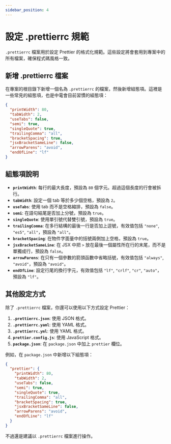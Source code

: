 ```yaml
---
sidebar_position: 4
---
```


# 設定 .prettierrc 規範

`.prettierrc` 檔案用於設定 Prettier 的格式化規範。這些設定將會套用到專案中的所有檔案，確保程式碼風格一致。

## 新增 .prettierrc 檔案

在專案的根目錄下新增一個名為 `.prettierrc` 的檔案，然後新增組態項。這裡是一些常見的組態項，也是中電會目前習慣的組態項：

```json
{
  "printWidth": 80,
  "tabWidth": 2,
  "useTabs": false,
  "semi": true,
  "singleQuote": true,
  "trailingComma": "all",
  "bracketSpacing": true,
  "jsxBracketSameLine": false,
  "arrowParens": "avoid",
  "endOfLine": "lf"
}
```

## 組態項說明

- **`printWidth`**: 每行的最大長度，預設為 `80` 個字元。超過這個長度的行會被拆行。
- **`tabWidth`**: 設定一個 tab 等於多少個空格，預設為 `2`。
- **`useTabs`**: 使用 tab 而不是空格縮排，預設為 `false`。
- **`semi`**: 在語句結尾是否加上分號，預設為 `true`。
- **`singleQuote`**: 使用單引號代替雙引號，預設為 `true`。
- **`trailingComma`**: 在多行結構的最後一行是否加上逗號，有效值包括 `"none"`, `"es5"`, `"all"`，預設為 `"all"`。
- **`bracketSpacing`**: 在物件字面量中的括號兩側加上空格，預設為 `true`。
- **`jsxBracketSameLine`**: 在 JSX 中把 `>` 放在最後一個屬性所在行的末尾，而不是單獨成行，預設為 `false`。
- **`arrowParens`**: 在只有一個參數的箭頭函數中省略括號，有效值包括 `"always"`, `"avoid"`，預設為 `"avoid"`。
- **`endOfLine`**: 設定行尾的換行字元，有效值包括 `"lf"`, `"crlf"`, `"cr"`, `"auto"`，預設為 `"lf"`。

## 其他設定方式

除了 `.prettierrc` 檔案，你還可以使用以下方式設定 Prettier：

1. **`.prettierrc.json`**: 使用 JSON 格式。
2. **`.prettierrc.yaml`**: 使用 YAML 格式。
3. **`.prettierrc.yml`**: 使用 YAML 格式。
4. **`prettier.config.js`**: 使用 JavaScript 格式。
5. **`package.json`**: 在 `package.json` 中加上 `prettier` 欄位。

例如，在 `package.json` 中新增以下組態項：

```json
{
  "prettier": {
    "printWidth": 80,
    "tabWidth": 2,
    "useTabs": false,
    "semi": true,
    "singleQuote": true,
    "trailingComma": "all",
    "bracketSpacing": true,
    "jsxBracketSameLine": false,
    "arrowParens": "avoid",
    "endOfLine": "lf"
  }
}
```

不過還是建議以 `.prettierrc` 檔案進行操作。
